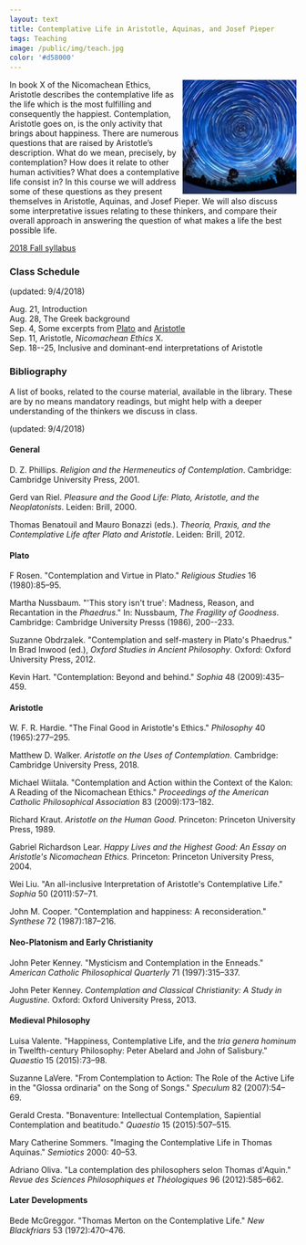 ```yaml
---
layout: text
title: Contemplative Life in Aristotle, Aquinas, and Josef Pieper
tags: Teaching
image: /public/img/teach.jpg
color: '#d58000'
---
```


<img class="img-single" align="right" src="/public/img/cont.jpg" width="200">

In book X of the Nicomachean Ethics, Aristotle describes the contemplative life as the life which is the most fulfilling and consequently the happiest. Contemplation, Aristotle goes on, is the only activity that brings about happiness. There are numerous questions that are raised by Aristotle’s description. What do we mean, precisely, by contemplation? How does it relate to other human activities? What does a contemplative life consist in? In this course we will address some of these questions as they present themselves in Aristotle, Aquinas, and Josef Pieper. We will also discuss some interpretative issues relating to these thinkers, and compare their overall approach in answering the question of what makes a life the best possible life.

<a href="http://zitavtoth.com/2_teaching/Contemplative2018.pdf">2018 Fall syllabus</a>



### Class Schedule
(updated: 9/4/2018)

Aug. 21, Introduction <br>
Aug. 28, The Greek background <br>
Sep. 4, Some excerpts from <a href="http://zitavtoth.com/2_teaching/Plato_excerpts.pdf">Plato</a> and <a href="http://zitavtoth.com/2_teaching/Aristotle_excerpts.pdf">Aristotle</a> <br>
Sep. 11, Aristotle, _Nicomachean Ethics_ X. <br>
Sep. 18--25, Inclusive and dominant-end interpretations of Aristotle <br>



### Bibliography
A list of books, related to the course material, available in the library. These are by no means mandatory readings, but might help with a deeper understanding of the thinkers we discuss in class.

(updated: 9/4/2018)

#### General

D. Z. Phillips. _Religion and the Hermeneutics of Contemplation_. Cambridge: Cambridge University Press, 2001.

Gerd van Riel. _Pleasure and the Good Life: Plato, Aristotle, and the Neoplatonists_. Leiden: Brill, 2000.

Thomas Benatouil and Mauro Bonazzi (eds.). _Theoria, Praxis, and the Contemplative Life after Plato and Aristotle_. Leiden: Brill, 2012.


#### Plato

F Rosen. "Contemplation and Virtue in Plato." _Religious Studies_ 16 (1980):85–95.

Martha Nussbaum. "'This story isn't true': Madness, Reason, and Recantation in the _Phaedrus_." In: Nussbaum, _The Fragility of Goodness_. Cambridge: Cambridge University Presss (1986), 200--233.

Suzanne Obdrzalek. "Contemplation and self-mastery in Plato's Phaedrus." In Brad Inwood (ed.), _Oxford Studies in Ancient Philosophy_. Oxford: Oxford University Press, 2012.

Kevin Hart. "Contemplation: Beyond and behind." _Sophia_ 48 (2009):435–459.


#### Aristotle

W. F. R. Hardie. "The Final Good in Aristotle's Ethics." _Philosophy_ 40 (1965):277–295.

Matthew D. Walker. _Aristotle on the Uses of Contemplation_. Cambridge: Cambridge University Press, 2018.

Michael Wiitala. "Contemplation and Action within the Context of the Kalon: A Reading of the Nicomachean Ethics." _Proceedings of the American Catholic Philosophical Association_ 83 (2009):173–182.

Richard Kraut. _Aristotle on the Human Good._ Princeton: Princeton University Press, 1989.

Gabriel Richardson Lear. _Happy Lives and the Highest Good: An Essay on Aristotle's Nicomachean Ethics._ Princeton: Princeton University Press, 2004.

Wei Liu. "An all-inclusive Interpretation of Aristotle's Contemplative Life." _Sophia_ 50 (2011):57–71.

John M. Cooper. "Contemplation and happiness: A reconsideration." _Synthese_ 72 (1987):187–216.


#### Neo-Platonism and Early Christianity

John Peter Kenney. "Mysticism and Contemplation in the Enneads." _American Catholic Philosophical Quarterly_ 71 (1997):315–337.

John Peter Kenney. _Contemplation and Classical Christianity: A Study in Augustine_. Oxford: Oxford University Press, 2013.


#### Medieval Philosophy

Luisa Valente. "Happiness, Contemplative Life, and the _tria genera hominum_ in Twelfth-century Philosophy: Peter Abelard and John of Salisbury." _Quaestio_ 15 (2015):73–98.

Suzanne LaVere. "From Contemplation to Action: The Role of the Active Life in the "Glossa ordinaria" on the Song of Songs." _Speculum_ 82 (2007):54–69.

Gerald Cresta. "Bonaventure: Intellectual Contemplation, Sapiential Contemplation and beatitudo." _Quaestio_ 15 (2015):507–515.

Mary Catherine Sommers. "Imaging the Contemplative Life in Thomas Aquinas." _Semiotics_ 2000: 40–53.

Adriano Oliva. "La contemplation des philosophers selon Thomas d'Aquin." _Revue des Sciences Philosophiques et Théologiques_ 96 (2012):585–662.


#### Later Developments

Bede McGreggor. "Thomas Merton on the Contemplative Life." _New Blackfriars_ 53 (1972):470–476.
